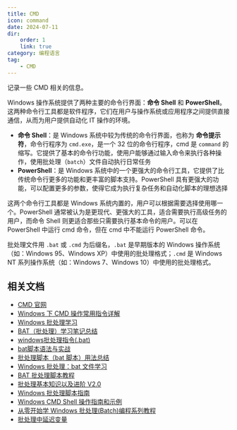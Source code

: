 ```yaml
---
title: CMD
icon: command
date: 2024-07-11
dir:
    order: 1
    link: true
category: 编程语言
tag:
    - CMD
---
```


记录一些 CMD 相关的信息。

<!-- more -->

Windows 操作系统提供了两种主要的命令行界面：**命令 Shell** 和 **PowerShell**。这两种命令行工具都是软件程序，它们在用户与操作系统或应用程序之间提供直接通信，从而为用户提供自动化 IT 操作的环境。

- **命令 Shell**：是 Windows 系统中较为传统的命令行界面，也称为 **命令提示符**，命令行程序为 `cmd.exe`，是一个 32 位的命令行程序，cmd 是 `command` 的缩写。它提供了基本的命令行功能，使用户能够通过输入命令来执行各种操作，使用批处理（`batch`）文件自动执行日常任务
- **PowerShell**：是 Windows 系统中的一个更强大的命令行工具，它提供了比传统命令行更多的功能和更丰富的脚本支持。PowerShell 具有更强大的功能，可以配置更多的参数，使得它成为执行复杂任务和自动化脚本的理想选择

这两个命令行工具都是 Windows 系统内置的，用户可以根据需要选择使用哪一个。PowerShell 通常被认为是更现代、更强大的工具，适合需要执行高级任务的用户，而命令 Shell 则更适合那些只需要执行基本命令的用户。可以在 PowerShell 中运行 cmd 命令，但在 cmd 中不能运行 PowerShell 命令。

批处理文件用 `.bat` 或 `.cmd` 为后缀名，`.bat` 是早期版本的 Windows 操作系统（如：Windows 95、Windows XP）中使用的批处理格式；`.cmd` 是 Windows NT 系列操作系统（如：Windows 7、Windows 10）中使用的批处理格式。

## 相关文档

- [CMD 官网](https://learn.microsoft.com/zh-cn/windows-server/administration/windows-commands/windows-commands)
- [Windows 下 CMD 操作常用指令详解](https://zhuanlan.zhihu.com/p/687626530)
- [Windows 批处理学习](https://blog.51cto.com/akudy/category2.html)
- [BAT（批处理）学习笔记总结](https://zhuanlan.zhihu.com/p/523558706)
- [windows批处理指令(.bat)](https://www.zhihu.com/column/c_1538489550271193088)
- [bat脚本语法与实战](https://blog.csdn.net/weixin_47465999/article/details/130704447)
- [批处理脚本（bat 脚本）用法总结](https://blog.csdn.net/hfy1237/article/details/130123285)
- [Windows 批处理：bat 文件学习](https://blog.csdn.net/baomingshu/article/details/136365867)
- [BAT 批处理脚本教程](https://www.cnblogs.com/YangGC/p/6345551.html)
- [批处理基本知识以及进阶 V2.0](https://www.cnblogs.com/YangGC/p/6380216.html)
- [Windows 批处理脚本指南](https://steve-jansen.github.io/guides/windows-batch-scripting/index.html)
- [Windows CMD Shell 操作指南和示例](https://ss64.com/nt/syntax.html)
- [从零开始学 Windows 批处理(Batch)编程系列教程](https://mp.weixin.qq.com/mp/appmsgalbum)
- [批处理中延迟变量](https://blog.51cto.com/u_15170706/6308452)
